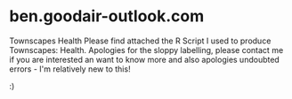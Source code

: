 # ben.goodair-outlook.com
Townscapes Health
Please find attached the R Script I used to produce Townscapes: Health.
Apologies for the sloppy labelling, please contact me if you are interested an want to know more
and also apologies undoubted errors - I'm relatively new to this!

:)
